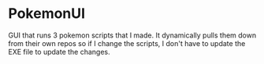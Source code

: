 # PokemonUI
GUI that runs 3 pokemon scripts that I made.
It dynamically pulls them down from their own repos so if I change the scripts, I don't have to update the EXE file to update the changes.
